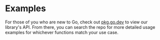# Examples

For those of you who are new to Go, check out
[pkg.go.dev](https://pkg.go.dev/github.com/charmbracelet/log) to
view our library's API. From there, you can search the repo for more detailed
usage examples for whichever functions match your use case.
